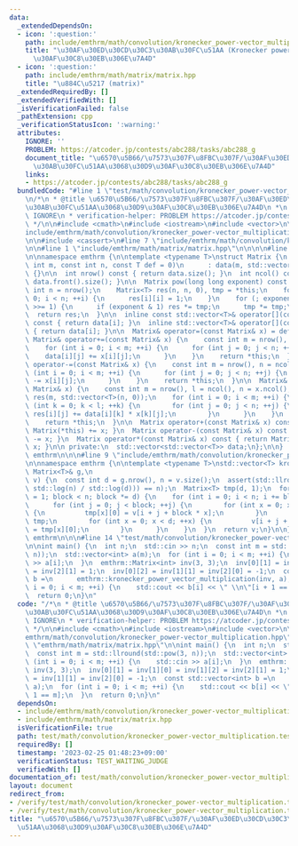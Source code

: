 ```yaml
---
data:
  _extendedDependsOn:
  - icon: ':question:'
    path: include/emthrm/math/convolution/kronecker_power-vector_multiplication.hpp
    title: "\u30AF\u30ED\u30CD\u30C3\u30AB\u30FC\u51AA (Kronecker power) \u3068\u30D9\
      \u30AF\u30C8\u30EB\u306E\u7A4D"
  - icon: ':question:'
    path: include/emthrm/math/matrix/matrix.hpp
    title: "\u884C\u5217 (matrix)"
  _extendedRequiredBy: []
  _extendedVerifiedWith: []
  _isVerificationFailed: false
  _pathExtension: cpp
  _verificationStatusIcon: ':warning:'
  attributes:
    IGNORE: ''
    PROBLEM: https://atcoder.jp/contests/abc288/tasks/abc288_g
    document_title: "\u6570\u5B66/\u7573\u307F\u8FBC\u307F/\u30AF\u30ED\u30CD\u30C3\
      \u30AB\u30FC\u51AA\u3068\u30D9\u30AF\u30C8\u30EB\u306E\u7A4D"
    links:
    - https://atcoder.jp/contests/abc288/tasks/abc288_g
  bundledCode: "#line 1 \"test/math/convolution/kronecker_power-vector_multiplication.test.cpp\"\
    \n/*\n * @title \u6570\u5B66/\u7573\u307F\u8FBC\u307F/\u30AF\u30ED\u30CD\u30C3\
    \u30AB\u30FC\u51AA\u3068\u30D9\u30AF\u30C8\u30EB\u306E\u7A4D\n *\n * verification-helper:\
    \ IGNORE\n * verification-helper: PROBLEM https://atcoder.jp/contests/abc288/tasks/abc288_g\n\
    \ */\n\n#include <cmath>\n#include <iostream>\n#include <vector>\n\n#line 1 \"\
    include/emthrm/math/convolution/kronecker_power-vector_multiplication.hpp\"\n\n\
    \n\n#include <cassert>\n#line 7 \"include/emthrm/math/convolution/kronecker_power-vector_multiplication.hpp\"\
    \n\n#line 1 \"include/emthrm/math/matrix/matrix.hpp\"\n\n\n\n#line 5 \"include/emthrm/math/matrix/matrix.hpp\"\
    \n\nnamespace emthrm {\n\ntemplate <typename T>\nstruct Matrix {\n  explicit Matrix(const\
    \ int m, const int n, const T def = 0)\n      : data(m, std::vector<T>(n, def))\
    \ {}\n\n  int nrow() const { return data.size(); }\n  int ncol() const { return\
    \ data.front().size(); }\n\n  Matrix pow(long long exponent) const {\n    const\
    \ int n = nrow();\n    Matrix<T> res(n, n, 0), tmp = *this;\n    for (int i =\
    \ 0; i < n; ++i) {\n      res[i][i] = 1;\n    }\n    for (; exponent > 0; exponent\
    \ >>= 1) {\n      if (exponent & 1) res *= tmp;\n      tmp *= tmp;\n    }\n  \
    \  return res;\n  }\n\n  inline const std::vector<T>& operator[](const int i)\
    \ const { return data[i]; }\n  inline std::vector<T>& operator[](const int i)\
    \ { return data[i]; }\n\n  Matrix& operator=(const Matrix& x) = default;\n\n \
    \ Matrix& operator+=(const Matrix& x) {\n    const int m = nrow(), n = ncol();\n\
    \    for (int i = 0; i < m; ++i) {\n      for (int j = 0; j < n; ++j) {\n    \
    \    data[i][j] += x[i][j];\n      }\n    }\n    return *this;\n  }\n\n  Matrix&\
    \ operator-=(const Matrix& x) {\n    const int m = nrow(), n = ncol();\n    for\
    \ (int i = 0; i < m; ++i) {\n      for (int j = 0; j < n; ++j) {\n        data[i][j]\
    \ -= x[i][j];\n      }\n    }\n    return *this;\n  }\n\n  Matrix& operator*=(const\
    \ Matrix& x) {\n    const int m = nrow(), l = ncol(), n = x.ncol();\n    std::vector<std::vector<T>>\
    \ res(m, std::vector<T>(n, 0));\n    for (int i = 0; i < m; ++i) {\n      for\
    \ (int k = 0; k < l; ++k) {\n        for (int j = 0; j < n; ++j) {\n         \
    \ res[i][j] += data[i][k] * x[k][j];\n        }\n      }\n    }\n    data.swap(res);\n\
    \    return *this;\n  }\n\n  Matrix operator+(const Matrix& x) const { return\
    \ Matrix(*this) += x; }\n  Matrix operator-(const Matrix& x) const { return Matrix(*this)\
    \ -= x; }\n  Matrix operator*(const Matrix& x) const { return Matrix(*this) *=\
    \ x; }\n\n private:\n  std::vector<std::vector<T>> data;\n};\n\n}  // namespace\
    \ emthrm\n\n\n#line 9 \"include/emthrm/math/convolution/kronecker_power-vector_multiplication.hpp\"\
    \n\nnamespace emthrm {\n\ntemplate <typename T>\nstd::vector<T> kronecker_power_vector_multiplication(const\
    \ Matrix<T>& g,\n                                                     std::vector<T>\
    \ v) {\n  const int d = g.nrow(), n = v.size();\n  assert(std::llround(std::pow(d,\
    \ std::log(n) / std::log(d))) == n);\n  Matrix<T> tmp(d, 1);\n  for (int block\
    \ = 1; block < n; block *= d) {\n    for (int i = 0; i < n; i += block * d) {\n\
    \      for (int j = 0; j < block; ++j) {\n        for (int x = 0; x < d; ++x)\
    \ {\n          tmp[x][0] = v[i + j + block * x];\n        }\n        tmp = g *\
    \ tmp;\n        for (int x = 0; x < d; ++x) {\n          v[i + j + block * x]\
    \ = tmp[x][0];\n        }\n      }\n    }\n  }\n  return v;\n}\n\n}  // namespace\
    \ emthrm\n\n\n#line 14 \"test/math/convolution/kronecker_power-vector_multiplication.test.cpp\"\
    \n\nint main() {\n  int n;\n  std::cin >> n;\n  const int m = std::llround(std::pow(3,\
    \ n));\n  std::vector<int> a(m);\n  for (int i = 0; i < m; ++i) {\n    std::cin\
    \ >> a[i];\n  }\n  emthrm::Matrix<int> inv(3, 3);\n  inv[0][1] = inv[1][0] = inv[1][2]\
    \ = inv[2][1] = 1;\n  inv[0][2] = inv[1][1] = inv[2][0] = -1;\n  const std::vector<int>\
    \ b =\n      emthrm::kronecker_power_vector_multiplication(inv, a);\n  for (int\
    \ i = 0; i < m; ++i) {\n    std::cout << b[i] << \" \\n\"[i + 1 == m];\n  }\n\
    \  return 0;\n}\n"
  code: "/*\n * @title \u6570\u5B66/\u7573\u307F\u8FBC\u307F/\u30AF\u30ED\u30CD\u30C3\
    \u30AB\u30FC\u51AA\u3068\u30D9\u30AF\u30C8\u30EB\u306E\u7A4D\n *\n * verification-helper:\
    \ IGNORE\n * verification-helper: PROBLEM https://atcoder.jp/contests/abc288/tasks/abc288_g\n\
    \ */\n\n#include <cmath>\n#include <iostream>\n#include <vector>\n\n#include \"\
    emthrm/math/convolution/kronecker_power-vector_multiplication.hpp\"\n#include\
    \ \"emthrm/math/matrix/matrix.hpp\"\n\nint main() {\n  int n;\n  std::cin >> n;\n\
    \  const int m = std::llround(std::pow(3, n));\n  std::vector<int> a(m);\n  for\
    \ (int i = 0; i < m; ++i) {\n    std::cin >> a[i];\n  }\n  emthrm::Matrix<int>\
    \ inv(3, 3);\n  inv[0][1] = inv[1][0] = inv[1][2] = inv[2][1] = 1;\n  inv[0][2]\
    \ = inv[1][1] = inv[2][0] = -1;\n  const std::vector<int> b =\n      emthrm::kronecker_power_vector_multiplication(inv,\
    \ a);\n  for (int i = 0; i < m; ++i) {\n    std::cout << b[i] << \" \\n\"[i +\
    \ 1 == m];\n  }\n  return 0;\n}\n"
  dependsOn:
  - include/emthrm/math/convolution/kronecker_power-vector_multiplication.hpp
  - include/emthrm/math/matrix/matrix.hpp
  isVerificationFile: true
  path: test/math/convolution/kronecker_power-vector_multiplication.test.cpp
  requiredBy: []
  timestamp: '2023-02-25 01:48:23+09:00'
  verificationStatus: TEST_WAITING_JUDGE
  verifiedWith: []
documentation_of: test/math/convolution/kronecker_power-vector_multiplication.test.cpp
layout: document
redirect_from:
- /verify/test/math/convolution/kronecker_power-vector_multiplication.test.cpp
- /verify/test/math/convolution/kronecker_power-vector_multiplication.test.cpp.html
title: "\u6570\u5B66/\u7573\u307F\u8FBC\u307F/\u30AF\u30ED\u30CD\u30C3\u30AB\u30FC\
  \u51AA\u3068\u30D9\u30AF\u30C8\u30EB\u306E\u7A4D"
---
```

